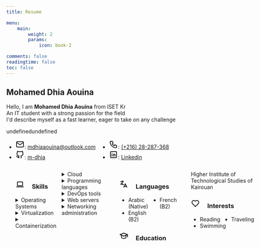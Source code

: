```yaml
---
title: Resume

menu:
    main: 
        weight: 2
        params:
            icon: book-2

comments: false
readingtime: false
toc: false
---
```


## Mohamed Dhia Aouina
 Hello, I am **Mohamed Dhia Aouina** from ISET Kr <br>
 An IT student with a strong passion for the field <br>
 I'd describe myself as a fast learner, eager to take on any challenge <br>

<div>
   <!-- Social medias -->
  <style>
    /* Styles for desktop/laptop */
    .names ul {
      columns: 2;
      -webkit-columns: 2;
      -moz-columns: 2;
    }

    /* Styles for mobile */
    @media (max-width: 600px) {
      .names ul {
        columns: 1;
        -webkit-columns: 1;
        -moz-columns: 1;
      }
    }
  </style>
  <title>Responsive Layout Example</title>undefined</head>undefined<body>
    <div class="names">
      <ul>
        <li>
          <svg xmlns="http://www.w3.org/2000/svg" class="icon icon-tabler icon-tabler-mail" width="24" height="24" viewBox="0 0 24 24" stroke-width="2" stroke="currentColor" fill="none" stroke-linecap="round" stroke-linejoin="round">
            <path stroke="none" d="M0 0h24v24H0z" fill="none" />
            <path d="M3 7a2 2 0 0 1 2 -2h14a2 2 0 0 1 2 2v10a2 2 0 0 1 -2 2h-14a2 2 0 0 1 -2 -2v-10z" />
            <path d="M3 7l9 6l9 -6" />
          </svg>: <a href="mailto:mdhiaaouina@outlook.com">mdhiaaouina@outlook.com</a>
        </li>
        <li>
          <svg xmlns="http://www.w3.org/2000/svg" class="icon icon-tabler icon-tabler-brand-github" width="24" height="24" viewBox="0 0 24 24" stroke-width="2" stroke="currentColor" fill="none" stroke-linecap="round" stroke-linejoin="round">
            <path stroke="none" d="M0 0h24v24H0z" fill="none" />
            <path d="M9 19c-4.3 1.4 -4.3 -2.5 -6 -3m12 5v-3.5c0 -1 .1 -1.4 -.5 -2c2.8 -.3 5.5 -1.4 5.5 -6a4.6 4.6 0 0 0 -1.3 -3.2a4.2 4.2 0 0 0 -.1 -3.2s-1.1 -.3 -3.5 1.3a12.3 12.3 0 0 0 -6.2 0c-2.4 -1.6 -3.5 -1.3 -3.5 -1.3a4.2 4.2 0 0 0 -.1 3.2a4.6 4.6 0 0 0 -1.3 3.2c0 4.6 2.7 5.7 5.5 6c-.6 .6 -.6 1.2 -.5 2v3.5" />
          </svg>: <a href="https://github.com/m-dhia">m-dhia</a>
        </li>
        <li>
          <svg xmlns="http://www.w3.org/2000/svg" class="icon icon-tabler icon-tabler-phone" width="24" height="24" viewBox="0 0 24 24" stroke-width="2" stroke="currentColor" fill="none" stroke-linecap="round" stroke-linejoin="round">
            <path stroke="none" d="M0 0h24v24H0z" fill="none" />
            <path d="M5 4h4l2 5l-2.5 1.5a11 11 0 0 0 5 5l1.5 -2.5l5 2v4a2 2 0 0 1 -2 2a16 16 0 0 1 -15 -15a2 2 0 0 1 2 -2" />
          </svg>: <a href="tel:+21628287368">(+216) 28-287-368</a>
        </li>
        <li>
          <svg xmlns="http://www.w3.org/2000/svg" class="icon icon-tabler icon-tabler-brand-linkedin" width="24" height="24" viewBox="0 0 24 24" stroke-width="2" stroke="currentColor" fill="none" stroke-linecap="round" stroke-linejoin="round">
            <path stroke="none" d="M0 0h24v24H0z" fill="none" />
            <path d="M4 4m0 2a2 2 0 0 1 2 -2h12a2 2 0 0 1 2 2v12a2 2 0 0 1 -2 2h-12a2 2 0 0 1 -2 -2z" />
            <path d="M8 11l0 5" />
            <path d="M8 8l0 .01" />
            <path d="M12 16l0 -5" />
            <path d="M16 16v-3a2 2 0 0 0 -4 0" />
          </svg>: <a href="#">Linkedin</a>
        </li>
      </ul>
      <style>
</div>





  @media (max-width: 600px) {

    /* Apply styles for screens smaller than 600px (e.g., phones) */
    .flex-container {
      flex-direction: column;
      /* Stack columns vertically */
    }
  }
</style>
<div class="flex-container" style="display: flex;">
  <div style="flex: 1; padding-right: 10px;">
    <!-- Left Column: -->
    <ul>
      <li style="list-style-type: none;">
        <h3>
          <svg xmlns="http://www.w3.org/2000/svg" class="icon icon-tabler icon-tabler-device-laptop" width="24" height="24" viewBox="0 0 24 24" stroke-width="2" stroke="currentColor" fill="none" stroke-linecap="round" stroke-linejoin="round">
            <path stroke="none" d="M0 0h24v24H0z" fill="none" />
            <path d="M3 19l18 0" />
            <path d="M5 6m0 1a1 1 0 0 1 1 -1h12a1 1 0 0 1 1 1v8a1 1 0 0 1 -1 1h-12a1 1 0 0 1 -1 -1z" />
          </svg> &nbsp; &nbsp; Skills
        </h3>
        <details>
          <summary>Operating Systems</summary>
          <ul>
            <p>Installation, administration, resource sharing, backup policies</p>
            <li>
              <strong>Linux</strong>: <ul>
                <li>Distros based on: <em>Ubuntu</em>, <em>Debian</em>, <em>Arch</em>
                </li>
                <li>Running Gnu/Linux as a main OS for 3 years</li>
              </ul>
            </li>
            <li>
              <strong>Windows</strong>: <ul>
                <li>Windows <em>7</em>, <em>10</em>, <em>11</em>
                </li>
                <li>Windows Server <em>2016</em>
                </li>
              </ul>
            </li>
          </ul>
        </details>
        <details>
          <summary>Virtualization</summary>
          <ul>
            <li>
              <strong>Platforms</strong>: VMware Workstation, Qemu, Oracle VirtualBox
            </li>
            <li>
              <strong>Managing</strong>: Vagrant
            </li>
          </ul>
        </details>
        <details>
          <summary>Containerization</summary>
          <ul>
            <li>
              <strong>Platforms</strong>: Docker, Podman
            </li>
            <li>
              <strong>Managing</strong>: Kubernetes
            </li>
          </ul>
        </details>
        <details>
          <summary>Cloud</summary>
          <ul>
            <li>AWS</li>
          </ul>
        </details>
        <details>
          <summary>Programming languages</summary>
          <ul>
            <li>Python</li>
            <li>Java</li>
            <li>JavaScript</li>
          </ul>
        </details>
        <details>
          <summary>DevOps tools</summary>
          <ul>
            <li>Ansible</li>
            <li>Terraform</li>
            <li>Git, Github, Gitlab</li>
            <li>Jenkins</li>
            <li>Maven</li>
          </ul>
        </details>
        <details>
          <summary>Web servers</summary>
          <ul>
            <li>Ngnix</li>
            <li>Apache</li>
          </ul>
        </details>
        <details>
          <summary>Networking administration</summary>
          <ul>
            <li>
              <strong>Protocols</strong>: TCP/IP, DNS, DHCP, SNMP, VLANs, VPNs
            </li>
            <li>
              <strong>Devices</strong>: Routers, switches, firewalls, load balancers
            </li>
            <li>
              <strong>Services</strong>: Routing, NAT, QoS, IPv4/IPv6
            </li>
          </ul>
        </details>
      </li>
    </ul>
  </div>
  <div style="flex: 1; padding-left: 10px;">
    <!-- Right Column: -->
    <ul style="list-style-type: none;">
      <li>
        <h3>
          <svg xmlns="http://www.w3.org/2000/svg" class="icon icon-tabler icon-tabler-language" width="24" height="24" viewBox="0 0 24 24" stroke-width="2" stroke="currentColor" fill="none" stroke-linecap="round" stroke-linejoin="round">
            <path stroke="none" d="M0 0h24v24H0z" fill="none" />
            <path d="M4 5h7" />
            <path d="M9 3v2c0 4.418 -2.239 8 -5 8" />
            <path d="M5 9c0 2.144 2.952 3.908 6.7 4" />
            <path d="M12 20l4 -9l4 9" />
            <path d="M19.1 18h-6.2" />
          </svg> &nbsp; &nbsp; Languages
        </h3>
        <ul style="list-style-type: disc;">
          <li>Arabic (Native)</li>
          <li>English (B2)</li>
          <li>French (B2)</li>
        </ul>
      </li>
      <li>
        <h3>
          <svg xmlns="http://www.w3.org/2000/svg" class="icon icon-tabler icon-tabler-school" width="24" height="24" viewBox="0 0 24 24" stroke-width="2" stroke="currentColor" fill="none" stroke-linecap="round" stroke-linejoin="round">
            <path stroke="none" d="M0 0h24v24H0z" fill="none" />
            <path d="M22 9l-10 -4l-10 4l10 4l10 -4v6" />
            <path d="M6 10.6v5.4a6 3 0 0 0 12 0v-5.4" />
          </svg> &nbsp; &nbsp; Education
        </h3>
        <p>Higher Institute of Technological Studies of Kairouan</p>
      </li>
      <li>
        <h3>
          <svg xmlns="http://www.w3.org/2000/svg" class="icon icon-tabler icon-tabler-heart" width="24" height="24" viewBox="0 0 24 24" stroke-width="2" stroke="currentColor" fill="none" stroke-linecap="round" stroke-linejoin="round">
            <path stroke="none" d="M0 0h24v24H0z" fill="none" />
            <path d="M19.5 12.572l-7.5 7.428l-7.5 -7.428a5 5 0 1 1 7.5 -6.566a5 5 0 1 1 7.5 6.572" />
          </svg> &nbsp; &nbsp; Interests
        </h3>
        <ul style="list-style-type: disc;">
          <li>Reading</li>
          <li>Swimming</li>
          <li>Traveling</li>
        </ul>
      </li>
    </ul>
  </div>
